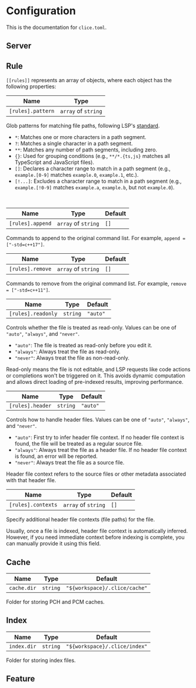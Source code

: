 # Configuration

This is the documentation for `clice.toml`.

## Server

## Rule

`[[rules]]` represents an array of objects, where each object has the following properties:
<br>

| Name               | Type                |
| ------------------ | ------------------- |
| `[rules].pattern`  | `array` of `string` |

Glob patterns for matching file paths, following LSP's [standard](https://microsoft.github.io/language-server-protocol/specifications/lsp/3.17/specification/#documentFilter).

- `*`: Matches one or more characters in a path segment.
- `?`: Matches a single character in a path segment.
- `**`: Matches any number of path segments, including zero.
- `{}`: Used for grouping conditions (e.g., `**/*.{ts,js}` matches all TypeScript and JavaScript files).
- `[]`: Declares a character range to match in a path segment (e.g., `example.[0-9]` matches `example.0`, `example.1`, etc.).
- `[!...]`: Excludes a character range to match in a path segment (e.g., `example.[!0-9]` matches `example.a`, `example.b`, but not `example.0`).
<br>

| Name              | Type                | Default |
| ----------------- | ------------------- | ------- |
| `[rules].append`  | `array` of `string` | `[]`    |

Commands to append to the original command list. For example, `append = ["-std=c++17"]`.
<br>

| Name              | Type                | Default |
| ----------------- | ------------------- | ------- |
| `[rules].remove`  | `array` of `string` | `[]`    |

Commands to remove from the original command list. For example, `remove = ["-std=c++11"]`.
<br>

| Name                | Type     | Default |
| ------------------- | -------- | ------- |
| `[rules].readonly`  | `string` | `"auto"` |

Controls whether the file is treated as read-only. Values can be one of `"auto"`, `"always"`, and `"never"`.

- `"auto"`: The file is treated as read-only before you edit it.
- `"always"`: Always treat the file as read-only.
- `"never"`: Always treat the file as non-read-only.

Read-only means the file is not editable, and LSP requests like code actions or completions won't be triggered on it. This avoids dynamic computation and allows direct loading of pre-indexed results, improving performance.
<br>

| Name              | Type     | Default |
| ----------------- | -------- | ------- |
| `[rules].header`  | `string` | `"auto"` |

Controls how to handle header files. Values can be one of `"auto"`, `"always"`, and `"never"`.

- `"auto"`: First try to infer header file context. If no header file context is found, the file will be treated as a regular source file.
- `"always"`: Always treat the file as a header file. If no header file context is found, an error will be reported.
- `"never"`: Always treat the file as a source file.

Header file context refers to the source files or other metadata associated with that header file.
<br>

| Name                 | Type                | Default |
| -------------------- | ------------------- | ------- |
| `[rules].contexts`   | `array` of `string` | `[]`    |

Specify additional header file contexts (file paths) for the file.

Usually, once a file is indexed, header file context is automatically inferred. However, if you need immediate context before indexing is complete, you can manually provide it using this field.

## Cache

| Name        | Type     | Default                        |
| ----------- | -------- | ------------------------------ |
| `cache.dir` | `string` | `"${workspace}/.clice/cache"`  |

Folder for storing PCH and PCM caches.
<br>

## Index

| Name        | Type     | Default                        |
| ----------- | -------- | ------------------------------ |
| `index.dir` | `string` | `"${workspace}/.clice/index"`  |

Folder for storing index files.
<br>

## Feature
